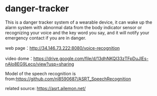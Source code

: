 # danger-tracker
This is a danger tracker system of a wearable device, it can wake up the alarm system with abnormal data from the body indicator sensor or recognizing your voice and the key word you say, and it will notify your emergency contact if you are in danger.





web page：http://34.146.73.222:8080/voice-recognition


video dome：https://drive.google.com/file/d/13dhNKQI33zTFpDuJlEs-nAlo8EG9Leco/view?usp=sharing



Model of the speech recognition is from:https://github.com/nl8590687/ASRT_SpeechRecognition

related source: https://asrt.ailemon.net/
